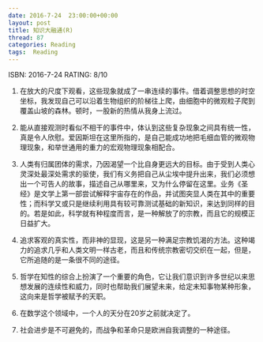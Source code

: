 ```yaml
---
date: 2016-7-24	 23:00:00+00:00
layout: post
title: 知识大融通(R)
thread: 87
categories: Reading
tags:  Reading
---
```


ISBN: 2016-7-24 RATING: 8/10

1. 在放大的尺度下观看，这些现象就成了一串连续的事件。借着调整思想的时空坐标，我发现自己可以沿着生物组织的阶梯往上爬，由细胞中的微观粒子爬到覆盖山坡的森林。顿时，一股新的热情从我身上流过。

2. 能从直接观测时看似不相干的事件中，体认到这些复杂现象之间具有统一性，真是令人欣慰。爱因斯坦在这里所指的，是自己能成功地把毛细血管的微观物理现象，和举世通用的重力的宏观物理现象相配合。

3. 人类有归属团体的需求，乃因渴望一个比自身更远大的目标。由于受到人类心灵深处最深处需求的驱使，我们有义务把自己从尘埃中提升出来，我们必须想出一个可告人的故事，描述自己从哪里来，又为什么停留在这里。业务《圣经》是文学上第一部尝试解释宇宙存在的作品，并试图突显人类在其中的重要性；而科学又或只是继续利用具有较可靠测试基础的新知识，来达到同样的目的。若是如此，科学就有种程度而言，是一种解放了的宗教，而且它的规模正日益扩大。

4. 追求客观的真实性，而非神的显现，这是另一种满足宗教饥渴的方法。这种竭力的追求几乎和人类文明一样古老，而且和传统宗教密切交织在一起，但是，它所追随的是一条很不同的途径。

5. 哲学在知性的综合上扮演了一个重要的角色，它让我们意识到许多世纪以来思想发展的连续性和威力，同时也帮助我们展望未来，给定未知事物某种形象，这向来是哲学被赋予的天职。

6. 在数学这个领域中，一个人的天分在20岁之前就决定了。

7. 社会进步是不可避免的，而战争和革命只是欧洲自我调整的一种途径。
